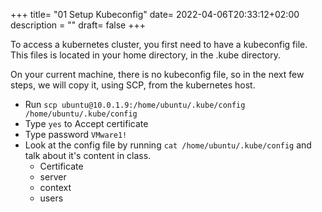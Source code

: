 +++
title= "01 Setup Kubeconfig"
date= 2022-04-06T20:33:12+02:00
description = ""
draft= false
+++

To access a kubernetes cluster, you first need to have a kubeconfig file.
This files is located in your home directory, in the .kube directory.

On your current machine, there is no kubeconfig file, so in the next few steps, we will copy it, using SCP, from the kubernetes host.

- Run ```scp ubuntu@10.0.1.9:/home/ubuntu/.kube/config /home/ubuntu/.kube/config```
- Type `yes` to Accept certificate
- Type password `VMware1!`
- Look at the config file by running `cat /home/ubuntu/.kube/config` and talk about it's content in class.
    - Certificate
    - server
    - context
    - users
